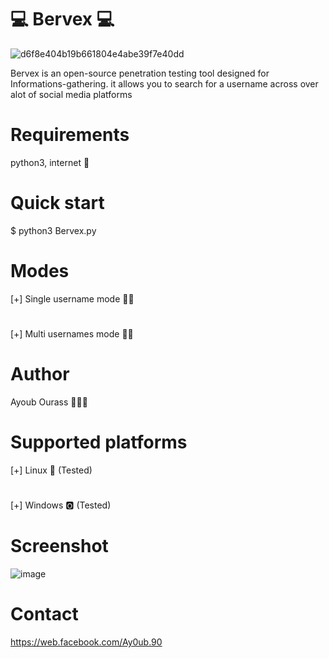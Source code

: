 #  💻    Bervex    💻
![d6f8e404b19b661804e4abe39f7e40dd](https://user-images.githubusercontent.com/45905472/66723013-3b18a580-ee0c-11e9-974f-4fead7ce0acf.jpg)

Bervex is an open-source penetration testing tool designed for Informations-gathering. it allows you to search for a username across over alot of social media platforms 
# Requirements 
python3, internet 🙂
# Quick start 
$ python3 Bervex.py
# Modes 
[+] Single username mode ☝🏼
#
[+] Multi usernames mode ✋🏼
# Author
Ayoub Ourass 👨🏽‍💻
# Supported platforms 
[+] Linux 🐧 (Tested)
#
[+] Windows 🅾️ (Tested)
# Screenshot
![image](https://user-images.githubusercontent.com/45905472/66722247-4c10e900-ee03-11e9-9e1f-cf7fb228afe2.png)
# Contact 
https://web.facebook.com/Ay0ub.90

